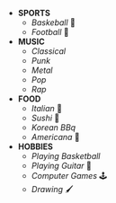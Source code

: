 * __SPORTS__
  * *Baskeball* 🏀
  * *Football* 🏈
* __MUSIC__
  * *Classical*
  * *Punk* 
  * *Metal*
  * *Pop*
  * *Rap*
* __FOOD__
  * *Italian* 🍝
  * *Sushi* 🍣
  * *Korean BBq* 
  * *Americana* 🌭
* __HOBBIES__
  * *Playing Basketball*
  * *Playing Guitar* 🎸
  * *Computer Games* 🕹️
  * *Drawing* 🖌️     
